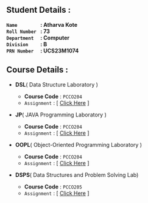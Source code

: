 ## Student Details :

**`Name        ` :  Atharva Kote<br>
`Roll Number ` :  73<br>
`Department  ` :  Computer<br>
`Division    ` :  B<br>
`PRN Number  ` :  UCS23M1074<br>**

## Course Details :

- **DSL**( Data Structure Laboratory )
  - **Course Code** : `PCCO204`
  - `Assignment` : [ [Click Here](/ADS-Practical) ]
 
- **JP**( JAVA Programming Laboratory )
  - **Course Code** : `PCCO204`
  - `Assignment` : [ [Click Here](/JP-Practical) ]

 - **OOPL**( Object-Oriented Programming Laboratory )
   - **Course Code** : `PCCO204`
   - `Assignment` : [ [Click Here](/OOP-Practical) ]

- **DSPS**( Data Structures and Problem Solving Lab)
  - **Course Code** : `PCCO205`
  - `Assignment` : [ [Click Here](/DSPS-Practical) ]
 
